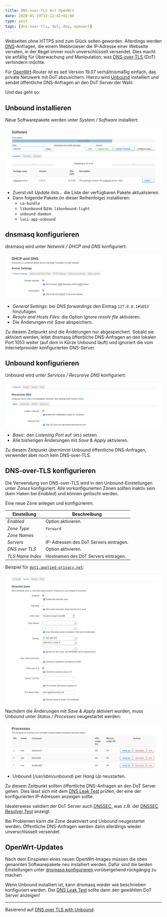 ```yaml
---
title: DNS-over-TLS mit OpenWrt
date: 2020-01-19T13:12:41+01:00
type: post
tags: [dns-over-tls, dot, dns, openwrt]
---
```


Webseiten ohne HTTPS sind zum Glück selten geworden. Allerdings werden
[DNS][]-Anfragen, die einem Webbrowser die IP-Adresse einer Webseite verraten,
in der Regel immer noch unverschlüsselt versendet. Dies macht sie anfällig für
Überwachung und Manipulation, was [DNS-over-TLS][] (DoT) verhindern möchte.

Für [OpenWrt]-Router ist es seit Version 19.07 verhältnismäßig einfach, das
private Netzwerk mit DoT abzusichern. Hierzu wird [Unbound][] installiert und
sendet öffentliche DNS-Anfragen an den DoT Server der Wahl.

Und das geht so:

## Unbound installieren

Neue Softwarepakete werden unter _System / Software_ installiert:

[![OpenWrt Softwaremanager](openwrt-software.png)](openwrt-software.png)

* Zuerst mit _Update lists..._ die Liste der verfügbaren Pakete aktualisieren.
* Dann folgende Pakete (in dieser Reihenfolge) installieren:
   * `ca-bundle`
   * `libunbound` bzw. `libunbound-light`
   * `unbound-daemon`
   * `luci-app-unbound`

## dnsmasq konfigurieren

dnsmasq wird unter _Network / DHCP and DNS_ konfiguriert:

[![OpenWrt dnsmasq-Konfiguration](openwrt-dnsmasq.png)](openwrt-dnsmasq.png)

* _General Settings_: bei _DNS forwardings_ den Eintrag `127.0.0.1#1053` hinzufügen.
* _Resolv and Hosts Files_: die Option _Ignore resolv file_ aktivieren.
* Die Änderungen mit _Save_ abspeichern.

Zu diesem Zeitpunkt sind die Änderungen nur abgespeichert. Sobald sie aktiviert
werden, leitet dnsmasq öffentliche DNS-Anfragen an den lokalen Port 1053 weiter
(auf dem in Kürze Unbound läuft) und ignoriert die vom Internetprovider
konfigurierten DNS-Server.

## Unbound konfigurieren

Unbound wird unter _Services / Recursive DNS_ konfiguriert:

[![OpenWrt Unbound-Konfiguration](openwrt-unbound.png)](openwrt-unbound.png)

* _Basic_: den _Listening Port_ auf `1053` setzen.
* Alle bisherigen Änderungen mit _Save & Apply_ aktivieren.

Zu diesem Zeitpunkt übernimmt Unbound öffentliche DNS-Anfragen, verwendet aber
noch kein DNS-over-TLS.

## DNS-over-TLS konfigurieren

Die Verwendung von DNS-over-TLS wird in den Unbound-Einstellungen unter _Zones_
konfiguriert. Alle vorkonfigurierten Zonen sollten inaktiv sein (kein Haken bei
_Enabled_) und können gelöscht werden.

Eine neue Zone anlegen und konfigurieren:

| Einstellung | Beschreibung |
| ----------- | ------------ |
| _Enabled_ | Option aktivieren. |
| _Zone Type_ | `Forward` |
| _Zone Names_ | `.` |
| _Servers_ | IP-Adressen des DoT Servers eintragen. |
| _DNS over TLS_ | Option aktivieren. |
| _TLS Name Index_ | Hostnamen des DoT Servers eintragen. |

Beispiel für [`dot1.applied-privacy.net`](https://applied-privacy.net/services/dns/):

[![OpenWrt Unbound Zone](openwrt-unbound-zone.png)](openwrt-unbound-zone.png)

Nachdem die Änderungen mit _Save & Apply_ aktiviert wurden, muss Unbound unter
_Status / Processes_ neugestartet werden:

[![OpenWrt Prozessmanager](openwrt-processes.png)](openwrt-processes.png)

* Unbound (_/usr/sbin/unbound_) per _Hang Up_ neustarten.

Zu diesem Zeitpunkt sollten öffentliche DNS-Anfragen an den DoT Server gehen.
Dies lässt sich mit dem [DNS Leak Test][] prüfen, der eine der konfigurierten
IP-Adressen anzeigen sollte.

Idealerweise validiert der DoT Server auch [DNSSEC][], was z.B. der
[DNSSEC Resolver Test][] anzeigt.

Bei Problemen kann die Zone deaktiviert und Unbound neugestartet werden.
Öffentliche DNS-Anfragen werden dann allerdings wieder unverschlüsselt
versendet.

## OpenWrt-Updates

Nach dem Einspielen eines neuen OpenWrt-Images müssen die oben genannten
Softwarepakete neu installiert werden. Dafür sind die beiden Einstellungen
unter [dnsmasq konfigurieren](#dnsmasq-konfigurieren) vorübergehend rückgängig
zu machen.

Wenn Unbound installiert ist, kann dnsmasq wieder wie beschrieben konfiguriert
werden. Der [DNS Leak Test][] sollte dann den gewählten DoT Server anzeigen!

---

Basierend auf [DNS over TLS with Unbound][].

[dns leak test]: https://dnsleaktest.com/
[dns over tls with unbound]: https://openwrt.org/docs/guide-user/services/dns/dot_unbound
[dns-over-tls]: https://de.wikipedia.org/wiki/DNS_over_TLS
[dns]: https://de.wikipedia.org/wiki/Domain_Name_System
[dnssec resolver test]: https://dnssec.vs.uni-due.de/
[dnssec]: https://de.wikipedia.org/wiki/Domain_Name_System_Security_Extensions
[openwrt]: https://openwrt.org/
[unbound]: https://openwrt.org/docs/guide-user/services/dns/unbound
